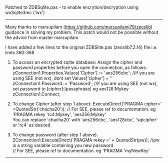 Patched to ZDBSqlite.pas - to enable encrytion/decryption using wxSqlite3mc ('wx')
******************************************************************************

Many thanks to marsupilam (https://github.com/marsupilami79/zeoslib) guidance in solving my problem. This patch would not 
be possible without the advice from master marsupilam.

I have added a few lines to the original ZDBSlite.pas (zeoslib7.2.14) file i.e. lines 360-368

1. To access an encrypted sqlite database:
   Assign the cipher and password properties before you open the connection, as follows:
      zConnection1.Properties.Values['Cipher'] := 'aes256cbc';  //if you are using SEE (not wx), dont set Values['cipher'] = ''
      zConnection1.Password := 'Password';                     //if you are using SEE (not wx), set password to [cipher]:[passphrase] eg aes128:Mykey
      zConnection1.Connect;
      
  
2. To change Cipher (after step 1 above):
     ExecuteDirect('PRAGMA cipher=' +QuotedStr('chacha20'));  // For SEE, please ref to documentation. eg 'PRAGMA rekey 'rc4:Mykey', 'aes256:Mykey'  
   You can replace 'chacha20' with 'aes256cbc', 'aes128cbc', 'sqlcipher' or 'rc4' as desired
  
  
3. To change password (after step 1 above):
      ZConnection1.ExecuteDirect('PRAGMA rekey =' + QuotedStr(pw)); //pw is a string variable containing you new password    
      // For SEE, please ref to documentation. eg 'PRAGMA 'myNewKey'                                                                                   
           

***********************************************************************************
